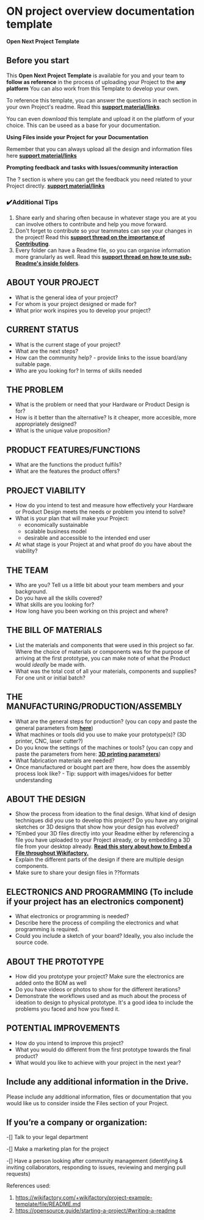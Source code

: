 # ON project overview documentation template

**Open Next Project Template**

## Before you start

This **Open Next Project Template** is available for you and your team to **follow as reference** in the process of uploading your Project to the **any platform** You can also work from this Template to develop your own. 

To reference this template, you can answer the questions in each section in your own Project's readme. Read this **[support material/links]()**.

You can even *download* this template and upload it on the platform of your choice. This can be useed as a base for your documentation. 

**Using Files inside your Project for your Documentation**

Remember that you can always upload all the design and information files here **[support material/links]()**

**Prompting feedback and tasks with Issues/community interaction** 

The ? section is where you can get the feedback you need related to your Project directly. **[support material/links]()**

### ✔️**Additional Tips**

1. Share early and sharing often because in whatever stage you are at you can involve others to contribute and help you move forward.
2. Don't forget to contribute so your teammates can see your changes in the project! Read this **[support thread on the importance of Contributing](https://wikifactory.com/+wikifactory/forum/category/NjU?thread=MTkzMzY0)**.
3. Every folder can have a Readme file, so you can organise information more granularly as well. Read this **[support thread on how to use sub-Readme's inside folders](https://wikifactory.com/+wikifactory/forum/category/NjU?thread=MTkzMzU2https://wikifactory.com/+wikifactory/forum/category/NjU?thread=MTkzMzU2)**.

## **ABOUT YOUR PROJECT**

- What is the general idea of your project?
- For whom is your project designed or made for?
- What prior work inspires you to develop your project?

## **CURRENT STATUS**

- What is the current stage of your project?
- What are the next steps?
- How can the community help? - provide links to the issue board/any suitable page.
- Who are you looking for? In terms of skills needed

## **THE PROBLEM**

- What is the problem or need that your Hardware or Product Design is for?
- How is it better than the alternative? Is it cheaper, more accesible, more appropriately designed?
- What is the unique value proposition?

## **PRODUCT FEATURES/FUNCTIONS**

- What are the functions the product fulfils? 
- What are the features the product offers? 

## **PROJECT VIABILITY**

- How do you intend to test and measure how effectively your Hardware or Product Design meets the needs or problem you intend to solve?
- What is your plan that will make your Project:
    - economically sustainable
    - scalable business model
    - desirable and accessible to the intended end user
- At what stage is your Project at and what proof do you have about the viability?

## **THE TEAM**

- Who are you? Tell us a little bit about your team members and your background. 
- Do you have all the skills covered?
- What skills are you looking for?
- How long have you been working on this project and where?

## **THE BILL OF MATERIALS**

- List the materials and components that were used in this project so far. Where the choice of materials or components was for the purpose of arriving at the first prototype, you can make note of what the Product would *ideally* be made with.
- What was the total cost of all your materials, components and supplies? For one unit or initial batch?

## **THE MANUFACTURING/PRODUCTION/ASSEMBLY**

- What are the general steps for production? (you can copy and paste the general parameters from **[here]( https://github.com/OPEN-NEXT/wp3_pub/blob/master/T3.2/Documentation%20%26%20Guidelines/Production%20parameters.md)**)
- What machines or tools did you use to make your prototype(s)? (3D printer, CNC, laser cutter?)
- Do you know the settings of the machines or tools? (you can copy and paste the parameters from here: **[3D printing parameters](https://github.com/OPEN-NEXT/wp3_pub/blob/master/T3.2/Documentation%20%26%20Guidelines/3D%20Printing%20guideline.md)**)
- What fabrication materials are needed?
- Once manufactured or bought part are there, how does the assembly process look like? - Tip: support with images/vidoes for better understanding


## **ABOUT THE DESIGN**

- Show the process from ideation to the final design. What kind of design techniques did you use to develop this project? Do you have any original sketches or 3D designs that show how your design has evolved?
- ?Embed your 3D files directly into your Readme either by referencing a file you have uploaded to your Project already, or by embedding a 3D file from your desktop already. **[Read this story about how to Embed a File throughout Wikifactory.](https://wikifactory.com/+wikifactory/stories/introducing-the-file-finder-and-embeds)**
- Explain the different parts of the design if there are multiple design components. 
- Make sure to share your design files in ??formats

## ELECTRONICS AND PROGRAMMING (To include if your project has an electronics component)

- What electronics or programming is needed? 
- Describe here the process of compiling the electronics and what programming is required. 
- Could you include a sketch of your board? Ideally, you also include the source code.

## **ABOUT THE PROTOTYPE**

- How did you prototype your project? Make sure the electronics are added onto the BOM as well
- Do you have videos or photos to show for the different iterations?
- Demonstrate the workflows used and as much about the process of ideation to design to physical prototype. It's a good idea to include the problems you faced and how you fixed it.

## **POTENTIAL IMPROVEMENTS**

- How do you intend to improve this project?
- What you would do different from the first prototype towards the final product?
- What would you like to achieve with your project in the next year?

## **Include any additional information in the Drive.**

Please include any additional information, files or documentation that you would like us to consider inside the Files section of your Project.

## **If you’re a company or organization:**
-[] Talk to your legal department

-[] Make a marketing plan for the project

-[] Have a person looking after community management (identifying & inviting collaborators, responding to issues, reviewing and merging pull requests)

References used:
1. https://wikifactory.com/+wikifactory/project-example-template/file/README.md
2. https://opensource.guide/starting-a-project/#writing-a-readme
